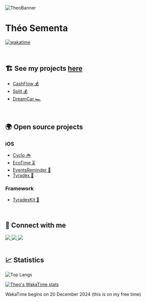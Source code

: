![TheoBanner](https://github.com/user-attachments/assets/222f2869-3dda-4e2c-b904-f397e84bb01d)


# Théo Sementa

<div>
 
 [![wakatime](https://wakatime.com/badge/user/6ba51c95-d502-4327-8b57-b437aa8668bb.svg)](https://wakatime.com/@6ba51c95-d502-4327-8b57-b437aa8668bb)
</div>

<br>

## 🏗️ See my projects [here](https://apple.co/3MRn5m6)
- [CashFlow 💰](https://apps.apple.com/gb/app/cashflow-expense-tracker/id6450913423?platform=iphone)
- [Split 💰](https://apps.apple.com/gb/app/split-sharing-expenses/id6504157641)
- [DreamCar 🏎️](https://apps.apple.com/gb/app/dreamcar/id1608409498?platform=iphone)

<br> 

## 🌍 Open source projects

### iOS
- [Cyclo 🚲](https://github.com/theosementa/Cyclo)
- [EcoTime ⏳](https://github.com/theosementa/EcoTime)
- [EventsReminder 📆](https://github.com/theosementa/EventsReminder)
- [Tyradex 🦕](https://github.com/theosementa/Tyradex)

### Framework
- [TyradexKit 🦕](https://github.com/theosementa/TyradexKit)

<br> 

## 👤 Connect with me

<div>
 <a href="https://x.com/theosementa">
  <img src="https://img.shields.io/badge/X-%23000000.svg?style=for-the-badge&logo=X&logoColor=white" />
 </a>
 
 <a href="https://www.linkedin.com/in/theosementa">
  <img src="https://img.shields.io/badge/linkedin-%230077B5.svg?style=for-the-badge&logo=linkedin&logoColor=white" />
 </a>
 
 <a href="https://stackoverflow.com/users/19014464/kaayzenn">
  <img src="https://img.shields.io/badge/-Stackoverflow-FE7A16?style=for-the-badge&logo=stack-overflow&logoColor=white" />
 </a>
</div>

<br> 

## 📈 Statistics

![Top Langs](https://github-readme-stats.vercel.app/api/top-langs/?username=theosementa&layout=compact)
<br>

[![Theo's WakaTime stats](https://github-readme-stats.vercel.app/api/wakatime?username=theosementa&layout=compact)](https://github.com/anuraghazra/github-readme-stats)
<p>WakaTime begins on 20 December 2024 (this is on my free time)</p>
